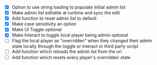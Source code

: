 
- [x] Option to use string loading to populate initial admin list
- [x] Make admin list editable at runtime and sync the edit
- [x] Add function to reset admin list to default
- [x] Make case sensitivity an option
- [x] Make UI Toggle optional
- [x] Make Interact to toggle local player being admin optional
- [ ] Flag the local player as "overridden" when they changed their admin state locally through the toggle or interact or third party script
- [ ] Add function which reloads the admin list from the url
- [ ] Add function which resets every player's overridden state
